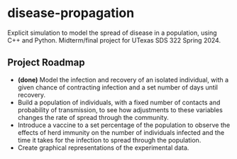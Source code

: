 # disease-propagation
Explicit simulation to model the spread of disease in a population, using C++ and Python. Midterm/final project for UTexas SDS 322 Spring 2024.

## Project Roadmap
* **(done)** Model the infection and recovery of an isolated individual, with a given chance of contracting infection and a set number of days until recovery.
* Build a population of individuals, with a fixed number of contacts and probability of transmission, to see how adjustments to these variables changes the rate of spread through the community.
* Introduce a vaccine to a set percentage of the population to observe the effects of herd immunity on the number of individuals infected and the time it takes for the infection to spread through the population.
* Create graphical representations of the experimental data.